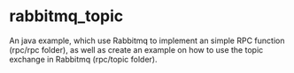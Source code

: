 rabbitmq_topic
==============
An java example, which use Rabbitmq to implement an simple RPC function (rpc/rpc folder), as well as create an example on how to use the topic exchange in Rabbitmq (rpc/topic folder). 
